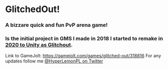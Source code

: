 # GlitchedOut!
### A bizzare quick and fun PvP arena game!
### Is the initial project in GMS I made in 2018 I started to remake in [2020 to Unity as Glitchout](https://github.com/HyperGamesDev/glitchout).
Link to GameJolt: https://gamejolt.com/games/glitched-out/318816
For any updates follow me [@HyperLemonPL on Twitter](https://twitter.com/HyperLemonPL)
